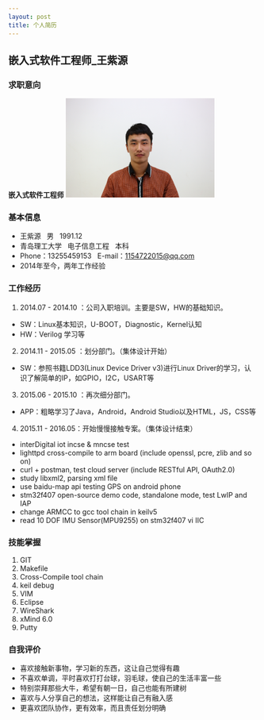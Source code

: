 ```yaml
---
layout: post
title: 个人简历
---
```


## 嵌入式软件工程师\_王紫源

### 求职意向

**嵌入式软件工程师**    <img src="/attachments/images/zzz.JPG" width="300" height="200" alt="pic"/>

### 基本信息

+ 王紫源 &nbsp; 男 &nbsp; 1991.12
+ 青岛理工大学 &nbsp; 电子信息工程 &nbsp; 本科
+ Phone：13255459153 &nbsp; E-mail：1154722015@qq.com
+ 2014年至今，两年工作经验

### 工作经历

1. 2014.07 - 2014.10 ：公司入职培训。主要是SW，HW的基础知识。
 - SW：Linux基本知识，U-BOOT，Diagnostic，Kernel认知
 - HW：Verilog 学习等
2. 2014.11 - 2015.05 ：划分部门。（集体设计开始）
 - SW：参照书籍LDD3(Linux Device Driver v3)进行Linux Driver的学习，认识了解简单的IP，如GPIO，I2C，USART等
3. 2015.06 - 2015.10 ：再次细分部门。
 - APP：粗略学习了Java，Android，Android Studio以及HTML，JS，CSS等
4. 2015.11 - 2016.05：开始慢慢接触专案。（集体设计结束）
 - interDigital iot incse & mncse test
 - lighttpd cross-compile to arm board (include openssl, pcre, zlib and so on)
 - curl + postman, test cloud server (include RESTful API, OAuth2.0)
 - study libxml2, parsing xml file
 - use baidu-map api testing GPS on android phone
 - stm32f407 open-source demo code, standalone mode, test LwIP and IAP
 - change ARMCC to gcc tool chain in keilv5
 - read 10 DOF IMU Sensor(MPU9255) on stm32f407 vi IIC

### 技能掌握

1. GIT
2. Makefile
3. Cross-Compile tool chain
4. keil debug
5. VIM
6. Eclipse
7. WireShark
8. xMind 6.0
9. Putty

### 自我评价

* 喜欢接触新事物，学习新的东西，这让自己觉得有趣
* 不喜欢单调，平时喜欢打打台球，羽毛球，使自己的生活丰富一些
* 特别崇拜那些大牛，希望有朝一日，自己也能有所建树
* 喜欢与人分享自己的想法，这样能让自己有融入感
* 更喜欢团队协作，更有效率，而且责任划分明确

